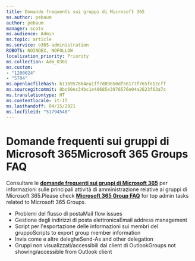 ```yaml
---
title: Domande frequenti sui gruppi di Microsoft 365
ms.author: pebaum
author: pebaum
manager: scotv
ms.audience: Admin
ms.topic: article
ms.service: o365-administration
ROBOTS: NOINDEX, NOFOLLOW
localization_priority: Priority
ms.collection: Adm_O365
ms.custom:
- "1200024"
- "5704"
ms.openlocfilehash: b116957864ea1ff7d09850df56177f765fe12cff
ms.sourcegitcommit: 8bc60ec34bc1e40685e3976576e04a2623f63a7c
ms.translationtype: HT
ms.contentlocale: it-IT
ms.lasthandoff: 04/15/2021
ms.locfileid: "51794548"
---
```

# <a name="microsoft-365-groups-faq"></a><span data-ttu-id="2ca3d-102">Domande frequenti sui gruppi di Microsoft 365</span><span class="sxs-lookup"><span data-stu-id="2ca3d-102">Microsoft 365 Groups FAQ</span></span>

<span data-ttu-id="2ca3d-103">Consultare le **[domande frequenti sui gruppi di Microsoft 365](https://aka.ms/M365GroupsFAQ)** per informazioni sulle principali attività di amministrazione relative ai gruppi di Microsoft 365.</span><span class="sxs-lookup"><span data-stu-id="2ca3d-103">Please check **[Microsoft 365 Group FAQ](https://aka.ms/M365GroupsFAQ)** for top admin tasks related to Microsoft 365 Groups.</span></span>

- <span data-ttu-id="2ca3d-104">Problemi del flusso di posta</span><span class="sxs-lookup"><span data-stu-id="2ca3d-104">Mail flow issues</span></span>
- <span data-ttu-id="2ca3d-105">Gestione degli indirizzi di posta elettronica</span><span class="sxs-lookup"><span data-stu-id="2ca3d-105">Email address management</span></span>
- <span data-ttu-id="2ca3d-106">Script per l'esportazione delle informazioni sui membri del gruppo</span><span class="sxs-lookup"><span data-stu-id="2ca3d-106">Scripts to export group member information</span></span>
- <span data-ttu-id="2ca3d-107">Invia come e altre deleghe</span><span class="sxs-lookup"><span data-stu-id="2ca3d-107">Send-As and other delegation</span></span>
- <span data-ttu-id="2ca3d-108">Gruppi non visualizzati/accessibili dal client di Outlook</span><span class="sxs-lookup"><span data-stu-id="2ca3d-108">Groups not showing/accessible from Outlook client</span></span>